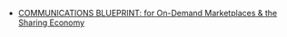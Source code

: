 * [COMMUNICATIONS BLUEPRINT: for On-Demand Marketplaces & the Sharing Economy](http://img03.en25.com/Web/TwilioInc/%7B05cdee2c-01e1-4350-ab3a-971bb62b9d3f%7D_Twilio_eBook_Comm_Blueprint_OnDemand_Mktplce_Sharing_Econ.pdf)
